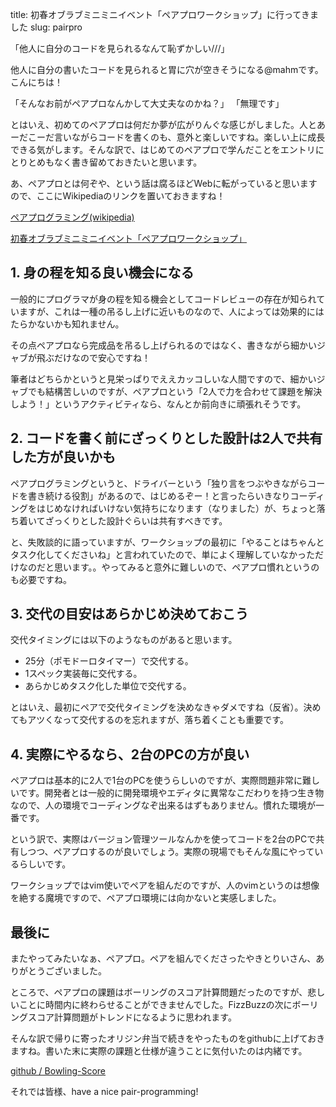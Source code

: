 title: 初春オブラブミニミニイベント「ペアプロワークショップ」に行ってきました
slug: pairpro

「他人に自分のコードを見られるなんて恥ずかしい///」

他人に自分の書いたコードを見られると胃に穴が空きそうになる@mahmです。こんにちは！

「そんなお前がペアプロなんかして大丈夫なのかね？」 「無理です」

とはいえ、初めてのペアプロは何だか夢が広がりんぐな感じがしました。人とあーだこーだ言いながらコードを書くのも、意外と楽しいですね。楽しい上に成長できる気がします。そんな訳で、はじめてのペアプロで学んだことをエントリにとりとめもなく書き留めておきたいと思います。

あ、ペアプロとは何ぞや、という話は腐るほどWebに転がっていると思いますので、ここにWikipediaのリンクを置いておきますね！

[ペアプログラミング(wikipedia)](http://ja.wikipedia.org/wiki/ペアプログラミング)

[初春オブラブミニミニイベント「ペアプロワークショップ」](http://atnd.org/events/11855)

## 1. 身の程を知る良い機会になる

一般的にプログラマが身の程を知る機会としてコードレビューの存在が知られていますが、これは一種の吊るし上げに近いものなので、人によっては効果的にはたらかないかも知れません。

その点ペアプロなら完成品を吊るし上げられるのではなく、書きながら細かいジャブが飛ぶだけなので安心ですね！

筆者はどちらかというと見栄っぱりでええカッコしいな人間ですので、細かいジャブでも結構苦しいのですが、ペアプロという「2人で力を合わせて課題を解決しよう！」というアクティビティなら、なんとか前向きに頑張れそうです。

## 2. コードを書く前にざっくりとした設計は2人で共有した方が良いかも

ペアプログラミングというと、ドライバーという「独り言をつぶやきながらコードを書き続ける役割」があるので、はじめるぞー！と言ったらいきなりコーディングをはじめなければいけない気持ちになります（なりました）が、ちょっと落ち着いてざっくりとした設計ぐらいは共有すべきです。

と、失敗談的に語っていますが、ワークショップの最初に「やることはちゃんとタスク化してくださいね」と言われていたので、単によく理解していなかっただけなのだと思います。。やってみると意外に難しいので、ペアプロ慣れというのも必要ですね。

## 3. 交代の目安はあらかじめ決めておこう

交代タイミングには以下のようなものがあると思います。

-   25分（ポモドーロタイマー）で交代する。
-   1スペック実装毎に交代する。
-   あらかじめタスク化した単位で交代する。

とはいえ、最初にペアで交代タイミングを決めなきゃダメですね（反省）。決めてもアツくなって交代するのを忘れますが、落ち着くことも重要です。

## 4. 実際にやるなら、2台のPCの方が良い

ペアプロは基本的に2人で1台のPCを使うらしいのですが、実際問題非常に難しいです。開発者とは一般的に開発環境やエディタに異常なこだわりを持つ生き物なので、人の環境でコーディングなぞ出来るはずもありません。慣れた環境が一番です。

という訳で、実際はバージョン管理ツールなんかを使ってコードを2台のPCで共有しつつ、ペアプロするのが良いでしょう。実際の現場でもそんな風にやっているらしいです。

ワークショップではvim使いでペアを組んだのですが、人のvimというのは想像を絶する魔境ですので、ペアプロ環境には向かないと実感しました。

## 最後に

またやってみたいなぁ、ペアプロ。ペアを組んでくださったやきとりいさん、ありがとうございました。

ところで、ペアプロの課題はボーリングのスコア計算問題だったのですが、悲しいことに時間内に終わらせることができませんでした。FizzBuzzの次にボーリングスコア計算問題がトレンドになるように思われます。

そんな訳で帰りに寄ったオリジン弁当で続きをやったものをgithubに上げておきますね。書いた末に実際の課題と仕様が違うことに気付いたのは内緒です。

[github / Bowling-Score](https://github.com/mahm/Bowling-Score)

それでは皆様、have a nice pair-programming!
